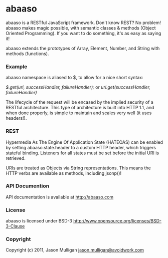# abaaso
abaaso is a RESTful JavaScript framework. Don't know REST? No problem! abaaso makes magic possible, with semantic classes & methods (Object Oriented Programming). If you want to do something, it's as easy as saying it!

abaaso extends the prototypes of Array, Element, Number, and String with methods (functions).


### Example
abaaso namespace is aliased to $, to allow for a nice short syntax:


*$.get(uri, successHandler, failureHandler);* or *uri.get(successHandler, failureHandler)*


The lifecycle of the request will be encased by the implied security of a RESTful architecture. This type of architecture is  built into HTTP 1.1, and when done properly, is simple to maintain and scales very well (it uses headers!).


### REST
Hypermedia As The Engine Of Application State (HATEOAS) can be enabled by setting abaaso.state.header to a custom HTTP header, which triggers stateful binding. Listeners for all states must be set before the initial URI is retrieved.

URIs are treated as Objects via String representations. This means the HTTP verbs are available as methods, including jsonp()!


### API Documention
API documentation is available at http://abaaso.com 


### License
abaaso is licensed under BSD-3 http://www.opensource.org/licenses/BSD-3-Clause

### Copyright
Copyright (c) 2011, Jason Mulligan <jason.mulligan@avoidwork.com>